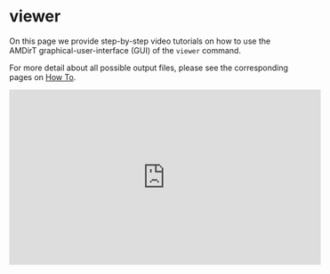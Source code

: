 # viewer

On this page we provide step-by-step video tutorials on how to use the AMDirT graphical-user-interface (GUI) of the `viewer` command.

For more detail about all possible output files, please see the corresponding pages on [How To](/how_to/index).

<iframe width="560" height="315" src="https://www.youtube.com/embed/7qcGXIEt9As" title="YouTube video player" frameborder="0" allow="accelerometer; autoplay; 
clipboard-write; encrypted-media; gyroscope; picture-in-picture; web-share" allowfullscreen></iframe>